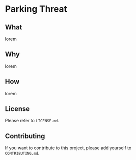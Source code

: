 # Parking Threat



## What

lorem

## Why

lorem

## How

lorem

## License

Please refer to `LICENSE.md`.

## Contributing

If you want to contribute to this project, please add yourself to `CONTRIBUTING.md`.
